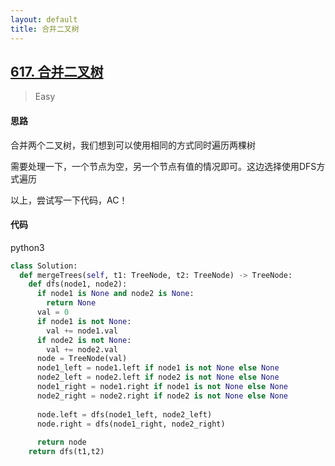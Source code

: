 ```yaml
---
layout: default
title: 合并二叉树
---
```


## [617\. 合并二叉树](https://leetcode-cn.com/problems/merge-two-binary-trees/)

> Easy

#### 思路

合并两个二叉树，我们想到可以使用相同的方式同时遍历两棵树

需要处理一下，一个节点为空，另一个节点有值的情况即可。这边选择使用DFS方式遍历

以上，尝试写一下代码，AC！

#### 代码
python3
```python 
class Solution:
  def mergeTrees(self, t1: TreeNode, t2: TreeNode) -> TreeNode:
    def dfs(node1, node2):
      if node1 is None and node2 is None:
        return None
      val = 0
      if node1 is not None:
        val += node1.val
      if node2 is not None:
        val += node2.val
      node = TreeNode(val)
      node1_left = node1.left if node1 is not None else None 
      node2_left = node2.left if node2 is not None else None 
      node1_right = node1.right if node1 is not None else None 
      node2_right = node2.right if node2 is not None else None 
      
      node.left = dfs(node1_left, node2_left)
      node.right = dfs(node1_right, node2_right)
      
      return node
    return dfs(t1,t2)
```